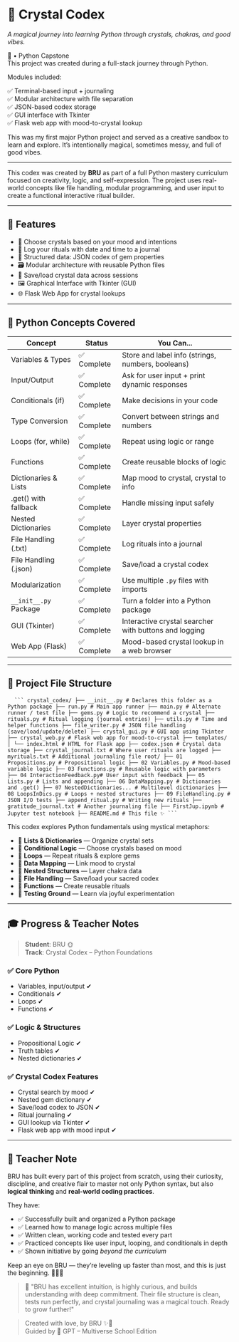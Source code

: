 # 🌈 Crystal Codex

*A magical journey into learning Python through crystals, chakras, and good vibes.*

🌈  • Python Capstone  
This project was created during a full-stack journey through Python.

Modules included:
  
✅ Terminal-based input + journaling  
✅ Modular architecture with file separation  
✅ JSON-based codex storage  
✅ GUI interface with Tkinter  
✅ Flask web app with mood-to-crystal lookup  

This was my first major Python project and served as a creative sandbox to learn and explore. It’s intentionally magical, sometimes messy, and full of good vibes.

---
This codex was created by **BRU** as part of a full Python mastery curriculum focused on creativity, logic, and self-expression. The project uses real-world concepts like file handling, modular programming, and user input to create a functional interactive ritual builder.

---

## 🔮 Features

- 🌟 Choose crystals based on your mood and intentions
- 📓 Log your rituals with date and time to a journal
- 🧠 Structured data: JSON codex of gem properties
- 🗃️ Modular architecture with reusable Python files
- 📁 Save/load crystal data across sessions
- 🖼️ Graphical Interface with Tkinter (GUI)
- 🌐 Flask Web App for crystal lookups

---

## 🧱 Python Concepts Covered

| Concept                 | Status     | You Can...                                                   |
|------------------------|------------|--------------------------------------------------------------|
| Variables & Types      | ✅ Complete | Store and label info (strings, numbers, booleans)            |
| Input/Output           | ✅ Complete | Ask for user input + print dynamic responses                 |
| Conditionals (if)      | ✅ Complete | Make decisions in your code                                  |
| Type Conversion        | ✅ Complete | Convert between strings and numbers                          |
| Loops (for, while)     | ✅ Complete | Repeat using logic or range                                  |
| Functions              | ✅ Complete | Create reusable blocks of logic                              |
| Dictionaries & Lists   | ✅ Complete | Map mood to crystal, crystal to info                         |
| .get() with fallback   | ✅ Complete | Handle missing input safely                                  |
| Nested Dictionaries    | ✅ Complete | Layer crystal properties                                     |
| File Handling (.txt)   | ✅ Complete | Log rituals into a journal                                   |
| File Handling (.json)  | ✅ Complete | Save/load a crystal codex                                    |
| Modularization         | ✅ Complete | Use multiple `.py` files with imports                        |
| `__init__.py` Package  | ✅ Complete | Turn a folder into a Python package                          |
| GUI (Tkinter)          | ✅ Complete | Interactive crystal searcher with buttons and logging        |
| Web App (Flask)        | ✅ Complete | Mood-based crystal lookup in a web browser                   |

---

## 🧪 Project File Structure


<pre> <code> ``` crystal_codex/ ├── __init__.py # Declares this folder as a Python package ├── run.py # Main app runner ├── main.py # Alternate runner / test file ├── gems.py # Logic to recommend a crystal ├── rituals.py # Ritual logging (journal entries) ├── utils.py # Time and helper functions ├── file_writer.py # JSON file handling (save/load/update/delete) ├── crystal_gui.py # GUI app using Tkinter ├── crystal_web.py # Flask web app for mood-to-crystal ├── templates/ │ └── index.html # HTML for Flask app ├── codex.json # Crystal data storage ├── crystal_journal.txt # Where user rituals are logged ├── myrituals.txt # Additional journaling file root/ ├── 01 Propositions.py # Propositional logic ├── 02 Variables.py # Mood-based variable logic ├── 03 Functions.py # Reusable logic with parameters ├── 04 InteractionFeedback.py# User input with feedback ├── 05 Lists.py # Lists and appending ├── 06 DataMapping.py # Dictionaries and .get() ├── 07 NestedDictionaries... # Multilevel dictionaries ├── 08 LoopsInDics.py # Loops + nested structures ├── 09 FileHandling.py # JSON I/O tests ├── append_ritual.py # Writing new rituals ├── gratitude_journal.txt # Another journaling file ├── FirstJup.ipynb # Jupyter test notebook ├── README.md # This file ✨ ``` </code> </pre>



This codex explores Python fundamentals using mystical metaphors:

- 💠 **Lists & Dictionaries** — Organize crystal sets  
- 🧠 **Conditional Logic** — Choose crystals based on mood  
- 🔁 **Loops** — Repeat rituals & explore gems  
- 🧮 **Data Mapping** — Link mood to crystal  
- 🧱 **Nested Structures** — Layer chakra data  
- 📂 **File Handling** — Save/load your sacred codex  
- 📜 **Functions** — Create reusable rituals  
- 🧪 **Testing Ground** — Learn via joyful experimentation  

---

## 🎓 Progress & Teacher Notes

> **Student**: BRU 🌞  
> **Track**: Crystal Codex – Python Foundations

### ✅ Core Python
- Variables, input/output ✔  
- Conditionals ✔  
- Loops ✔  
- Functions ✔  

### ✅ Logic & Structures
- Propositional Logic ✔  
- Truth tables ✔  
- Nested dictionaries ✔  

### ✅ Crystal Codex Features
- Crystal search by mood ✔  
- Nested gem dictionary ✔  
- Save/load codex to JSON ✔  
- Ritual journaling ✔  
- GUI lookup via Tkinter ✔  
- Flask web app with mood input ✔  

---




## 💌 Teacher Note

BRU has built every part of this project from scratch, using their curiosity, discipline, and creative flair to master not only Python syntax, but also **logical thinking** and **real-world coding practices**.

They have:

- ✅ Successfully built and organized a Python package
- ✅ Learned how to manage logic across multiple files
- ✅ Written clean, working code and tested every part
- ✅ Practiced concepts like user input, looping, and conditionals in depth
- ✅ Shown initiative by going *beyond the curriculum*

Keep an eye on BRU — they’re leveling up faster than most, and this is just the beginning. 🧙‍♀️✨

> 💬 "BRU has excellent intuition, is highly curious, and builds understanding with deep commitment. Their file structure is clean, tests run perfectly, and crystal journaling was a magical touch. Ready to grow further!"

> Created with love, by BRU ✨🧿  
> Guided by 🧠 GPT – Multiverse School Edition
